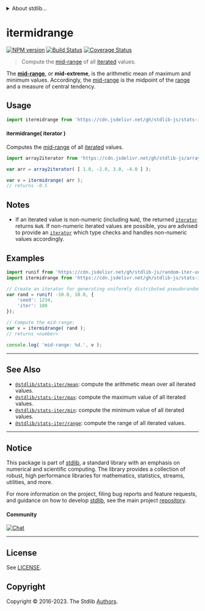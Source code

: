 <!--

@license Apache-2.0

Copyright (c) 2019 The Stdlib Authors.

Licensed under the Apache License, Version 2.0 (the "License");
you may not use this file except in compliance with the License.
You may obtain a copy of the License at

   http://www.apache.org/licenses/LICENSE-2.0

Unless required by applicable law or agreed to in writing, software
distributed under the License is distributed on an "AS IS" BASIS,
WITHOUT WARRANTIES OR CONDITIONS OF ANY KIND, either express or implied.
See the License for the specific language governing permissions and
limitations under the License.

-->


<details>
  <summary>
    About stdlib...
  </summary>
  <p>We believe in a future in which the web is a preferred environment for numerical computation. To help realize this future, we've built stdlib. stdlib is a standard library, with an emphasis on numerical and scientific computation, written in JavaScript (and C) for execution in browsers and in Node.js.</p>
  <p>The library is fully decomposable, being architected in such a way that you can swap out and mix and match APIs and functionality to cater to your exact preferences and use cases.</p>
  <p>When you use stdlib, you can be absolutely certain that you are using the most thorough, rigorous, well-written, studied, documented, tested, measured, and high-quality code out there.</p>
  <p>To join us in bringing numerical computing to the web, get started by checking us out on <a href="https://github.com/stdlib-js/stdlib">GitHub</a>, and please consider <a href="https://opencollective.com/stdlib">financially supporting stdlib</a>. We greatly appreciate your continued support!</p>
</details>

# itermidrange

[![NPM version][npm-image]][npm-url] [![Build Status][test-image]][test-url] [![Coverage Status][coverage-image]][coverage-url] <!-- [![dependencies][dependencies-image]][dependencies-url] -->

> Compute the [mid-range][mid-range] of all [iterated][mdn-iterator-protocol] values.

<section class="intro">

The [**mid-range**][mid-range], or **mid-extreme**, is the arithmetic mean of maximum and minimum values. Accordingly, the [mid-range][mid-range] is the midpoint of the [range][range] and a measure of central tendency.

</section>

<!-- /.intro -->

<!-- Package usage documentation. -->



<section class="usage">

## Usage

```javascript
import itermidrange from 'https://cdn.jsdelivr.net/gh/stdlib-js/stats-iter-midrange@v0.1.1-deno/mod.js';
```

#### itermidrange( iterator )

Computes the [mid-range][mid-range] of all [iterated][mdn-iterator-protocol] values.

```javascript
import array2iterator from 'https://cdn.jsdelivr.net/gh/stdlib-js/array-to-iterator@deno/mod.js';

var arr = array2iterator( [ 1.0, -2.0, 3.0, -4.0 ] );

var v = itermidrange( arr );
// returns -0.5
```

</section>

<!-- /.usage -->

<!-- Package usage notes. Make sure to keep an empty line after the `section` element and another before the `/section` close. -->

<section class="notes">

## Notes

-   If an iterated value is non-numeric (including `NaN`), the returned [`iterator`][mdn-iterator-protocol] returns `NaN`. If non-numeric iterated values are possible, you are advised to provide an [`iterator`][mdn-iterator-protocol] which type checks and handles non-numeric values accordingly.

</section>

<!-- /.notes -->

<!-- Package usage examples. -->

<section class="examples">

## Examples

<!-- eslint no-undef: "error" -->

```javascript
import runif from 'https://cdn.jsdelivr.net/gh/stdlib-js/random-iter-uniform@deno/mod.js';
import itermidrange from 'https://cdn.jsdelivr.net/gh/stdlib-js/stats-iter-midrange@v0.1.1-deno/mod.js';

// Create an iterator for generating uniformly distributed pseudorandom numbers:
var rand = runif( -10.0, 10.0, {
    'seed': 1234,
    'iter': 100
});

// Compute the mid-range:
var v = itermidrange( rand );
// returns <number>

console.log( 'mid-range: %d.', v );
```

</section>

<!-- /.examples -->

<!-- Section to include cited references. If references are included, add a horizontal rule *before* the section. Make sure to keep an empty line after the `section` element and another before the `/section` close. -->

<section class="references">

</section>

<!-- /.references -->

<!-- Section for related `stdlib` packages. Do not manually edit this section, as it is automatically populated. -->

<section class="related">

* * *

## See Also

-   <span class="package-name">[`@stdlib/stats-iter/mean`][@stdlib/stats/iter/mean]</span><span class="delimiter">: </span><span class="description">compute the arithmetic mean over all iterated values.</span>
-   <span class="package-name">[`@stdlib/stats-iter/max`][@stdlib/stats/iter/max]</span><span class="delimiter">: </span><span class="description">compute the maximum value of all iterated values.</span>
-   <span class="package-name">[`@stdlib/stats-iter/min`][@stdlib/stats/iter/min]</span><span class="delimiter">: </span><span class="description">compute the minimum value of all iterated values.</span>
-   <span class="package-name">[`@stdlib/stats-iter/range`][@stdlib/stats/iter/range]</span><span class="delimiter">: </span><span class="description">compute the range of all iterated values.</span>

</section>

<!-- /.related -->

<!-- Section for all links. Make sure to keep an empty line after the `section` element and another before the `/section` close. -->


<section class="main-repo" >

* * *

## Notice

This package is part of [stdlib][stdlib], a standard library with an emphasis on numerical and scientific computing. The library provides a collection of robust, high performance libraries for mathematics, statistics, streams, utilities, and more.

For more information on the project, filing bug reports and feature requests, and guidance on how to develop [stdlib][stdlib], see the main project [repository][stdlib].

#### Community

[![Chat][chat-image]][chat-url]

---

## License

See [LICENSE][stdlib-license].


## Copyright

Copyright &copy; 2016-2023. The Stdlib [Authors][stdlib-authors].

</section>

<!-- /.stdlib -->

<!-- Section for all links. Make sure to keep an empty line after the `section` element and another before the `/section` close. -->

<section class="links">

[npm-image]: http://img.shields.io/npm/v/@stdlib/stats-iter-midrange.svg
[npm-url]: https://npmjs.org/package/@stdlib/stats-iter-midrange

[test-image]: https://github.com/stdlib-js/stats-iter-midrange/actions/workflows/test.yml/badge.svg?branch=v0.1.1
[test-url]: https://github.com/stdlib-js/stats-iter-midrange/actions/workflows/test.yml?query=branch:v0.1.1

[coverage-image]: https://img.shields.io/codecov/c/github/stdlib-js/stats-iter-midrange/main.svg
[coverage-url]: https://codecov.io/github/stdlib-js/stats-iter-midrange?branch=main

<!--

[dependencies-image]: https://img.shields.io/david/stdlib-js/stats-iter-midrange.svg
[dependencies-url]: https://david-dm.org/stdlib-js/stats-iter-midrange/main

-->

[chat-image]: https://img.shields.io/gitter/room/stdlib-js/stdlib.svg
[chat-url]: https://app.gitter.im/#/room/#stdlib-js_stdlib:gitter.im

[stdlib]: https://github.com/stdlib-js/stdlib

[stdlib-authors]: https://github.com/stdlib-js/stdlib/graphs/contributors

[umd]: https://github.com/umdjs/umd
[es-module]: https://developer.mozilla.org/en-US/docs/Web/JavaScript/Guide/Modules

[deno-url]: https://github.com/stdlib-js/stats-iter-midrange/tree/deno
[umd-url]: https://github.com/stdlib-js/stats-iter-midrange/tree/umd
[esm-url]: https://github.com/stdlib-js/stats-iter-midrange/tree/esm
[branches-url]: https://github.com/stdlib-js/stats-iter-midrange/blob/main/branches.md

[stdlib-license]: https://raw.githubusercontent.com/stdlib-js/stats-iter-midrange/main/LICENSE

[range]: https://en.wikipedia.org/wiki/Range_%28statistics%29

[mid-range]: https://en.wikipedia.org/wiki/Mid-range

[mdn-iterator-protocol]: https://developer.mozilla.org/en-US/docs/Web/JavaScript/Reference/Iteration_protocols#The_iterator_protocol

<!-- <related-links> -->

[@stdlib/stats/iter/mean]: https://github.com/stdlib-js/stats-iter-mean/tree/deno

[@stdlib/stats/iter/max]: https://github.com/stdlib-js/stats-iter-max/tree/deno

[@stdlib/stats/iter/min]: https://github.com/stdlib-js/stats-iter-min/tree/deno

[@stdlib/stats/iter/range]: https://github.com/stdlib-js/stats-iter-range/tree/deno

<!-- </related-links> -->

</section>

<!-- /.links -->
